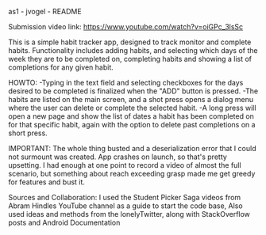 as1 - jvogel - README

Submission video link: https://www.youtube.com/watch?v=oiGPc_3lsSc

This is a simple habit tracker app, designed to track monitor and complete habits. Functionality includes adding habits, and selecting which days of the week they are to be completed on, completing habits and showing a list of completions for any given habit.

HOWTO: 
-Typing in the text field and selecting checkboxes for the days desired to be completed is finalized when the "ADD" button is pressed. 
-The habits are listed on the main screen, and a shot press opens a dialog menu where the user can delete or complete the selected habit. 
-A long press will open a new page and show the list of dates a habit has been completed on for that specific habit, again with the option to delete past completions on a short press.

IMPORTANT: The whole thing busted and a deserialization error that I could not surmount was created. App crashes on launch, so that's pretty upsetting. 
I had enough at one point to record a video of almost the full scenario, but something about reach exceeding grasp made 
me get greedy for features and bust it.

Sources and Collaboration: I used the Student Picker Saga videos from Abram Hindles YouTube channel as a guide to start the code base,
Also used ideas and methods from the lonelyTwitter, along with StackOverflow posts and Android Documentation
